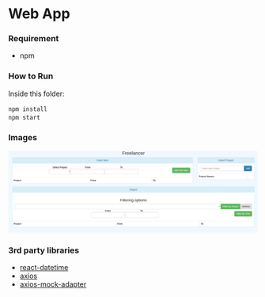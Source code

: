 # Web App

### Requirement
- npm

### How to Run
Inside this folder:

```bash
npm install
npm start
```

### Images
![alt text](https://github.com/farminf/freelancer/blob/master/freelancerapp/Screenshot.png?raw=true "Map page Image")


### 3rd party libraries
- [react-datetime](https://github.com/YouCanBookMe/react-datetime)
- [axios](https://github.com/mzabriskie/axios)
- [axios-mock-adapter](https://github.com/ctimmerm/axios-mock-adapter)
